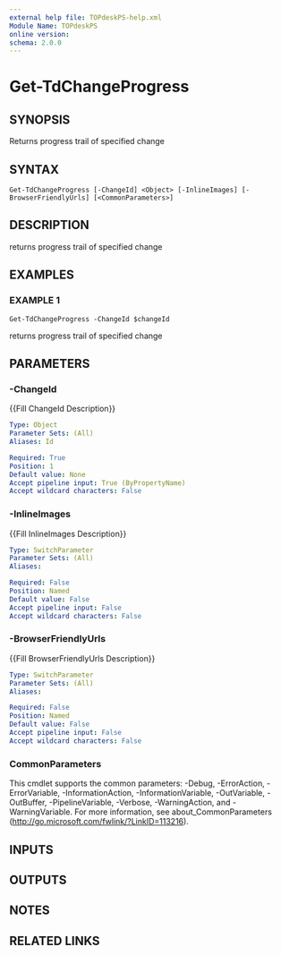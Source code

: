 ```yaml
---
external help file: TOPdeskPS-help.xml
Module Name: TOPdeskPS
online version:
schema: 2.0.0
---
```


# Get-TdChangeProgress

## SYNOPSIS
Returns progress trail of specified change

## SYNTAX

```
Get-TdChangeProgress [-ChangeId] <Object> [-InlineImages] [-BrowserFriendlyUrls] [<CommonParameters>]
```

## DESCRIPTION
returns progress trail of specified change

## EXAMPLES

### EXAMPLE 1
```
Get-TdChangeProgress -ChangeId $changeId
```

returns progress trail of specified change

## PARAMETERS

### -ChangeId
{{Fill ChangeId Description}}

```yaml
Type: Object
Parameter Sets: (All)
Aliases: Id

Required: True
Position: 1
Default value: None
Accept pipeline input: True (ByPropertyName)
Accept wildcard characters: False
```

### -InlineImages
{{Fill InlineImages Description}}

```yaml
Type: SwitchParameter
Parameter Sets: (All)
Aliases:

Required: False
Position: Named
Default value: False
Accept pipeline input: False
Accept wildcard characters: False
```

### -BrowserFriendlyUrls
{{Fill BrowserFriendlyUrls Description}}

```yaml
Type: SwitchParameter
Parameter Sets: (All)
Aliases:

Required: False
Position: Named
Default value: False
Accept pipeline input: False
Accept wildcard characters: False
```

### CommonParameters
This cmdlet supports the common parameters: -Debug, -ErrorAction, -ErrorVariable, -InformationAction, -InformationVariable, -OutVariable, -OutBuffer, -PipelineVariable, -Verbose, -WarningAction, and -WarningVariable.
For more information, see about_CommonParameters (http://go.microsoft.com/fwlink/?LinkID=113216).

## INPUTS

## OUTPUTS

## NOTES

## RELATED LINKS
